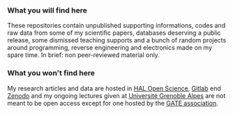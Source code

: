 ### What you will find here
These repositories contain unpublished supporting informations, codes and raw data from some of my scientific papers, databases deserving a public release, some dismissed teaching supports and a bunch of random projects around programming, reverse engineering and electronics made on my spare time. In brief: non peer-reviewed material only.

### What you won't find here
My research articles and data are hosted in [HAL Open Science](https://hal.science/search/index?q=raphael+boichot), [Gitlab](https://ttk.gricad-gitlab.univ-grenoble-alpes.fr/boichotr) end [Zenodo](https://zenodo.org/records/6104937#.YhOpROjMLct) and my ongoing lectures given at [Université Grenoble Alpes](https://www.univ-grenoble-alpes.fr/english/) are not meant to be open access except for one hosted by the [GATE association](https://www.transitionengineering.org/transition_engineering/).
